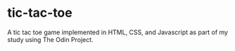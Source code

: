 # tic-tac-toe
A tic tac toe game implemented in HTML, CSS, and Javascript as part of my study using The Odin Project.
